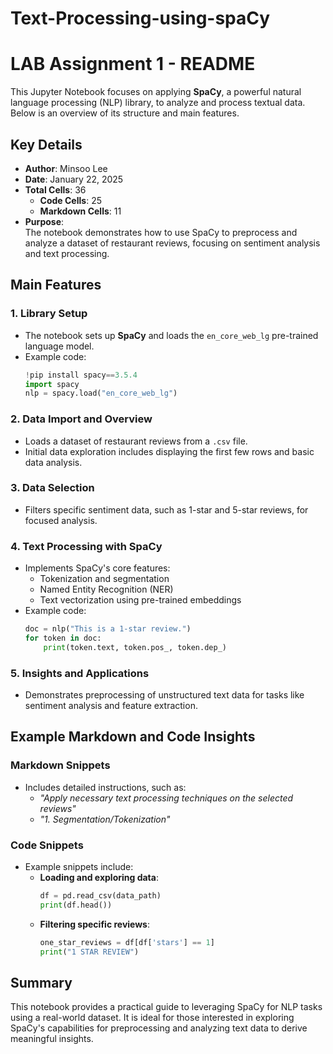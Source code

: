 # Text-Processing-using-spaCy

# LAB Assignment 1 - README

This Jupyter Notebook focuses on applying **SpaCy**, a powerful natural language processing (NLP) library, to analyze and process textual data. Below is an overview of its structure and main features.

## Key Details
- **Author**: Minsoo Lee  
- **Date**: January 22, 2025  
- **Total Cells**: 36  
  - **Code Cells**: 25  
  - **Markdown Cells**: 11  
- **Purpose**:  
  The notebook demonstrates how to use SpaCy to preprocess and analyze a dataset of restaurant reviews, focusing on sentiment analysis and text processing.

## Main Features

### 1. Library Setup
- The notebook sets up **SpaCy** and loads the `en_core_web_lg` pre-trained language model.  
- Example code:
    ```python
    !pip install spacy==3.5.4
    import spacy
    nlp = spacy.load("en_core_web_lg")
    ```

### 2. Data Import and Overview
- Loads a dataset of restaurant reviews from a `.csv` file.  
- Initial data exploration includes displaying the first few rows and basic data analysis.

### 3. Data Selection
- Filters specific sentiment data, such as 1-star and 5-star reviews, for focused analysis.

### 4. Text Processing with SpaCy
- Implements SpaCy's core features:
  - Tokenization and segmentation
  - Named Entity Recognition (NER)
  - Text vectorization using pre-trained embeddings
- Example code:
    ```python
    doc = nlp("This is a 1-star review.")
    for token in doc:
        print(token.text, token.pos_, token.dep_)
    ```

### 5. Insights and Applications
- Demonstrates preprocessing of unstructured text data for tasks like sentiment analysis and feature extraction.

## Example Markdown and Code Insights

### Markdown Snippets
- Includes detailed instructions, such as:
  - *"Apply necessary text processing techniques on the selected reviews"*
  - *"1. Segmentation/Tokenization"*

### Code Snippets
- Example snippets include:
    - **Loading and exploring data**:
        ```python
        df = pd.read_csv(data_path)
        print(df.head())
        ```
    - **Filtering specific reviews**:
        ```python
        one_star_reviews = df[df['stars'] == 1]
        print("1 STAR REVIEW")
        ```

## Summary
This notebook provides a practical guide to leveraging SpaCy for NLP tasks using a real-world dataset. It is ideal for those interested in exploring SpaCy's capabilities for preprocessing and analyzing text data to derive meaningful insights.
